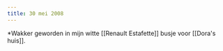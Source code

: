 ```yaml
---
title: 30 mei 2008
---
```

*Wakker geworden in mijn witte [[Renault Estafette]] busje voor [[Dora's huis]].
